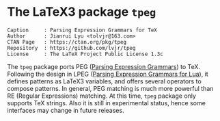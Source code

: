 # The LaTeX3 package `tpeg`

```
Caption     : Parsing Expression Grammars for TeX
Author      : Jianrui Lyu <tolvjr@163.com>
CTAN Page   : https://ctan.org/pkg/tpeg
Repository  : https://github.com/lvjr/tpeg
License     : The LaTeX Project Public License 1.3c
```

The `tpeg` package ports PEG ([Parsing Expression Grammars](https://bford.info/packrat/)) to TeX.
Following the design in LPEG ([Parsing Expression Grammars for Lua](https://www.inf.puc-rio.br/~roberto/lpeg/)),
it defines patterns as LaTeX3 variables, and offers several operators to compose patterns.
In general, PEG matching is much more powerful than RE (Regular Expressions) matching.
At this time, `tpeg` package only supports TeX strings.
Also it is still in experimental status, hence some interfaces may change in future releases.
